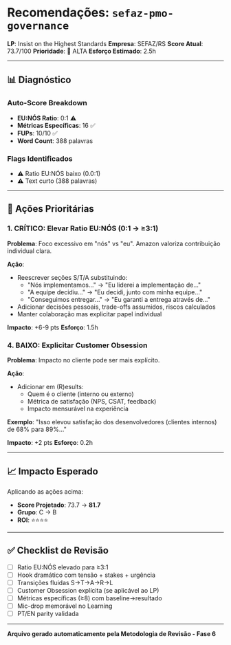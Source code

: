 # Recomendações: `sefaz-pmo-governance`

**LP**: Insist on the Highest Standards
**Empresa**: SEFAZ/RS
**Score Atual**: 73.7/100
**Prioridade**: 🔴 ALTA
**Esforço Estimado**: 2.5h

---

## 📊 Diagnóstico

### Auto-Score Breakdown
- **EU:NÓS Ratio**: 0:1 ⚠️
- **Métricas Específicas**: 16 ✅
- **FUPs**: 10/10 ✅
- **Word Count**: 388 palavras

### Flags Identificados
- ⚠️ Ratio EU:NÓS baixo (0.0:1)
- ⚠️ Text curto (388 palavras)

---

## 🎯 Ações Prioritárias


### 1. CRÍTICO: Elevar Ratio EU:NÓS (0:1 → ≥3:1)

**Problema**: Foco excessivo em "nós" vs "eu". Amazon valoriza contribuição individual clara.

**Ação**:
- Reescrever seções S/T/A substituindo:
  - "Nós implementamos..." → "Eu liderei a implementação de..."
  - "A equipe decidiu..." → "Eu decidi, junto com minha equipe..."
  - "Conseguimos entregar..." → "Eu garanti a entrega através de..."
- Adicionar decisões pessoais, trade-offs assumidos, riscos calculados
- Manter colaboração mas explicitar papel individual

**Impacto**: +6-9 pts
**Esforço**: 1.5h


### 4. BAIXO: Explicitar Customer Obsession

**Problema**: Impacto no cliente pode ser mais explícito.

**Ação**:
- Adicionar em (R)esults:
  - Quem é o cliente (interno ou externo)
  - Métrica de satisfação (NPS, CSAT, feedback)
  - Impacto mensurável na experiência

**Exemplo**: "Isso elevou satisfação dos desenvolvedores (clientes internos) de 68% para 89%..."

**Impacto**: +2 pts
**Esforço**: 0.2h


---

## 📈 Impacto Esperado

Aplicando as ações acima:
- **Score Projetado**: 73.7 → **81.7**
- **Grupo**: C → B
- **ROI**: ⭐⭐⭐⭐

---

## ✅ Checklist de Revisão

- [ ] Ratio EU:NÓS elevado para ≥3:1
- [ ] Hook dramático com tensão + stakes + urgência
- [ ] Transições fluidas S→T→A→R→L
- [ ] Customer Obsession explícita (se aplicável ao LP)
- [ ] Métricas específicas (≥8) com baseline→resultado
- [ ] Mic-drop memorável no Learning
- [ ] PT/EN parity validada

---

**Arquivo gerado automaticamente pela Metodologia de Revisão - Fase 6**
